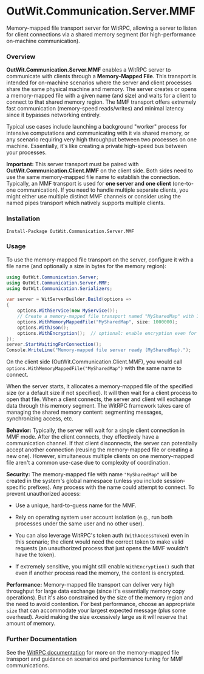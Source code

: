 
# OutWit.Communication.Server.MMF

Memory-mapped file transport server for WitRPC, allowing a server to listen for client connections via a shared memory segment (for high-performance on-machine communication).

### Overview

**OutWit.Communication.Server.MMF** enables a WitRPC server to communicate with clients through a **Memory-Mapped File**. This transport is intended for on-machine scenarios where the server and client processes share the same physical machine and memory. The server creates or opens a memory-mapped file with a given name (and size) and waits for a client to connect to that shared memory region. The MMF transport offers extremely fast communication (memory-speed reads/writes) and minimal latency since it bypasses networking entirely.

Typical use cases include launching a background "worker" process for intensive computations and communicating with it via shared memory, or any scenario requiring very high throughput between two processes on one machine. Essentially, it's like creating a private high-speed bus between your processes.

**Important:** This server transport must be paired with **OutWit.Communication.Client.MMF** on the client side. Both sides need to use the same memory-mapped file name to establish the connection. Typically, an MMF transport is used for **one server and one client** (one-to-one communication). If you need to handle multiple separate clients, you might either use multiple distinct MMF channels or consider using the named pipes transport which natively supports multiple clients.

### Installation

```shell
Install-Package OutWit.Communication.Server.MMF
```

### Usage

To use the memory-mapped file transport on the server, configure it with a file name (and optionally a size in bytes for the memory region):

```csharp
using OutWit.Communication.Server;
using OutWit.Communication.Server.MMF;
using OutWit.Communication.Serializers;

var server = WitServerBuilder.Build(options =>
{
    options.WithService(new MyService());
    // Create a memory-mapped file transport named "MySharedMap" with 1,000,000 bytes of memory:
    options.WithMemoryMappedFile("MySharedMap", size: 1000000);
    options.WithJson();
    options.WithEncryption();  // optional: enable encryption even for local memory communication
});
server.StartWaitingForConnection();
Console.WriteLine("Memory-mapped file server ready (MySharedMap).");
```

On the client side (OutWit.Communication.Client.MMF), you would call `options.WithMemoryMappedFile("MySharedMap")` with the same name to connect.

When the server starts, it allocates a memory-mapped file of the specified size (or a default size if not specified). It will then wait for a client process to open that file. When a client connects, the server and client will exchange data through this memory segment. The WitRPC framework takes care of managing the shared memory content: segmenting messages, synchronizing access, etc.

**Behavior:** Typically, the server will wait for a single client connection in MMF mode. After the client connects, they effectively have a communication channel. If that client disconnects, the server can potentially accept another connection (reusing the memory-mapped file or creating a new one). However, simultaneous multiple clients on one memory-mapped file aren't a common use-case due to complexity of coordination.

**Security:** The memory-mapped file with name `"MySharedMap"` will be created in the system's global namespace (unless you include session-specific prefixes). Any process with the name could attempt to connect. To prevent unauthorized access:

-   Use a unique, hard-to-guess name for the MMF.
    
-   Rely on operating system user account isolation (e.g., run both processes under the same user and no other user).
    
-   You can also leverage WitRPC's token auth (`WithAccessToken`) even in this scenario; the client would need the correct token to make valid requests (an unauthorized process that just opens the MMF wouldn't have the token).
    
-   If extremely sensitive, you might still enable `WithEncryption()` such that even if another process read the memory, the content is encrypted.
    

**Performance:** Memory-mapped file transport can deliver very high throughput for large data exchange (since it's essentially memory copy operations). But it's also constrained by the size of the memory region and the need to avoid contention. For best performance, choose an appropriate `size` that can accommodate your largest expected message (plus some overhead). Avoid making the size excessively large as it will reserve that amount of memory.

### Further Documentation

See the [WitRPC documentation](https://witrpc.io/) for more on the memory-mapped file transport and guidance on scenarios and performance tuning for MMF communications.